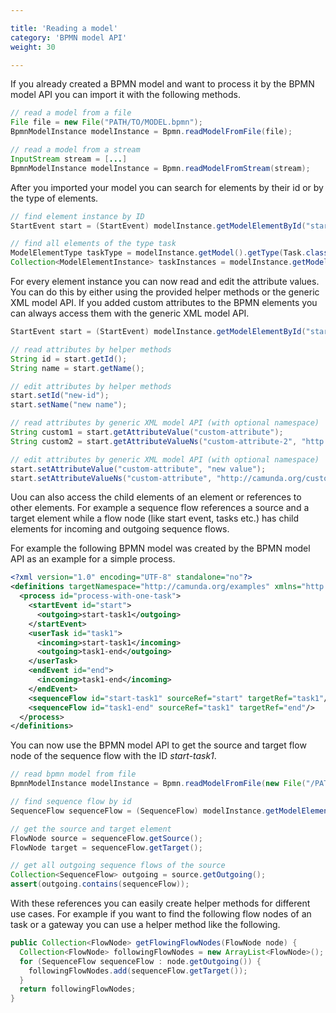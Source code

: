 ```yaml
---

title: 'Reading a model'
category: 'BPMN model API'
weight: 30

---
```


If you already created a BPMN model and want to process it by the BPMN model API you can import it with the
following methods.

```java
// read a model from a file
File file = new File("PATH/TO/MODEL.bpmn");
BpmnModelInstance modelInstance = Bpmn.readModelFromFile(file);

// read a model from a stream
InputStream stream = [...]
BpmnModelInstance modelInstance = Bpmn.readModelFromStream(stream);
```


After you imported your model you can search for elements by their id or by the type of elements.

```java
// find element instance by ID
StartEvent start = (StartEvent) modelInstance.getModelElementById("start");

// find all elements of the type task
ModelElementType taskType = modelInstance.getModel().getType(Task.class);
Collection<ModelElementInstance> taskInstances = modelInstance.getModelElementsByType(taskType);
```


For every element instance you can now read and edit the attribute values. You can do this by either using the provided
helper methods or the generic XML model API. If you added custom attributes to the BPMN elements you can
always access them with the generic XML model API.

```java
StartEvent start = (StartEvent) modelInstance.getModelElementById("start");

// read attributes by helper methods
String id = start.getId();
String name = start.getName();

// edit attributes by helper methods
start.setId("new-id");
start.setName("new name");

// read attributes by generic XML model API (with optional namespace)
String custom1 = start.getAttributeValue("custom-attribute");
String custom2 = start.getAttributeValueNs("custom-attribute-2", "http://camunda.org/custom");

// edit attributes by generic XML model API (with optional namespace)
start.setAttributeValue("custom-attribute", "new value");
start.setAttributeValueNs("custom-attribute", "http://camunda.org/custom", "new value");
```

Uou can also access the child elements of an element or references to other elements. For example a sequence flow
references a source and a target element while a flow node (like start event, tasks etc.) has child elements
for incoming and outgoing sequence flows.

For example the following BPMN model was created by the BPMN model API as an example for a simple process.

```xml
<?xml version="1.0" encoding="UTF-8" standalone="no"?>
<definitions targetNamespace="http://camunda.org/examples" xmlns="http://www.omg.org/spec/BPMN/20100524/MODEL">
  <process id="process-with-one-task">
    <startEvent id="start">
      <outgoing>start-task1</outgoing>
    </startEvent>
    <userTask id="task1">
      <incoming>start-task1</incoming>
      <outgoing>task1-end</outgoing>
    </userTask>
    <endEvent id="end">
      <incoming>task1-end</incoming>
    </endEvent>
    <sequenceFlow id="start-task1" sourceRef="start" targetRef="task1"/>
    <sequenceFlow id="task1-end" sourceRef="task1" targetRef="end"/>
  </process>
</definitions>
```

You can now use the BPMN model API to get the source and target flow node of the sequence flow with the ID *start-task1*.

```java
// read bpmn model from file
BpmnModelInstance modelInstance = Bpmn.readModelFromFile(new File("/PATH/TO/MODEL.bpmn"));

// find sequence flow by id
SequenceFlow sequenceFlow = (SequenceFlow) modelInstance.getModelElementById("start-task1");

// get the source and target element
FlowNode source = sequenceFlow.getSource();
FlowNode target = sequenceFlow.getTarget();

// get all outgoing sequence flows of the source
Collection<SequenceFlow> outgoing = source.getOutgoing();
assert(outgoing.contains(sequenceFlow));
```

With these references you can easily create helper methods for different use cases. For example if you want to
find the following flow nodes of an task or a gateway you can use a helper method like the following.

```java
public Collection<FlowNode> getFlowingFlowNodes(FlowNode node) {
  Collection<FlowNode> followingFlowNodes = new ArrayList<FlowNode>();
  for (SequenceFlow sequenceFlow : node.getOutgoing()) {
    followingFlowNodes.add(sequenceFlow.getTarget());
  }
  return followingFlowNodes;
}
```


